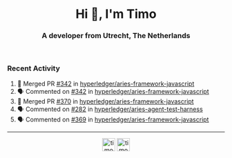 <h1 align="center">Hi 👋, I'm Timo</h1>
<h3 align="center">A developer from Utrecht, The Netherlands</h3>
<br/>
<!-- https://github.com/rahuldkjain/github-profile-readme-generator --!>

<!--  <p align="left"><img src="https://github-readme-stats.vercel.app/api?username=timoglastra&show_icons=true&count_private=true&" alt="timoglastra" /></p> --!>

<!--
Github language stats
<p align="left"><img src="https://github-readme-stats.vercel.app/api/top-langs/?username=timoglastra&layout=compact" alt="timoglastra" /><p>
-->

<!-- Codestats language stats -->
<!-- <p align="left"><img src="https://codestats-readme.vercel.app/api/top-langs/?username=timoglastra&layout=compact&language_count=12" alt="timoglastra" /><p>    --!>
  
<h3>Recent Activity</h3>

<!--START_SECTION:activity-->
1. 🎉 Merged PR [#342](https://github.com/hyperledger/aries-framework-javascript/pull/342) in [hyperledger/aries-framework-javascript](https://github.com/hyperledger/aries-framework-javascript)
2. 🗣 Commented on [#342](https://github.com/hyperledger/aries-framework-javascript/issues/342) in [hyperledger/aries-framework-javascript](https://github.com/hyperledger/aries-framework-javascript)
3. 🎉 Merged PR [#370](https://github.com/hyperledger/aries-framework-javascript/pull/370) in [hyperledger/aries-framework-javascript](https://github.com/hyperledger/aries-framework-javascript)
4. 🗣 Commented on [#282](https://github.com/hyperledger/aries-agent-test-harness/issues/282) in [hyperledger/aries-agent-test-harness](https://github.com/hyperledger/aries-agent-test-harness)
5. 🗣 Commented on [#369](https://github.com/hyperledger/aries-framework-javascript/issues/369) in [hyperledger/aries-framework-javascript](https://github.com/hyperledger/aries-framework-javascript)
<!--END_SECTION:activity-->

---

<p align="center">
<a href="https://twitter.com/timoglastra" target="blank"><img align="center" src="https://cdn.jsdelivr.net/npm/simple-icons@3.0.1/icons/twitter.svg" alt="timoglastra" height="30" width="30" /></a>
<a href="https://linkedin.com/in/timoglastra" target="blank"><img align="center" src="https://cdn.jsdelivr.net/npm/simple-icons@3.0.1/icons/linkedin.svg" alt="timoglastra" height="30" width="30" /></a>
</p>



